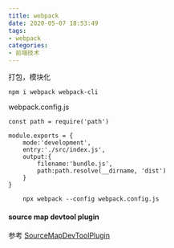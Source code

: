 ```yaml
---
title: webpack
date: 2020-05-07 18:53:49
tags:
- webpack
categories: 
- 前端技术
---
```

打包，模块化
```
npm i webpack webpack-cli
```
webpack.config.js
```
const path = require('path')

module.exports = {
    mode:'development',
    entry:'./src/index.js',
    output:{
        filename:'bundle.js',
        path:path.resolve(__dirname, 'dist')
    }
}
```
```
    npx webpack --config webpack.config.js
```
#### source map devtool plugin
参考 [SourceMapDevToolPlugin](https://webpack.js.org/plugins/source-map-dev-tool-plugin/#root)